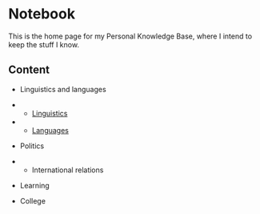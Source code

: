 # Notebook

This is the home page for my Personal Knowledge Base, where I intend to keep the stuff I know. 

## Content

- Linguistics and languages
- - [Linguistics](content/Linguistics.md)
- - [Languages](content/Languages.md)

- Politics
- - International relations

- Learning

- College